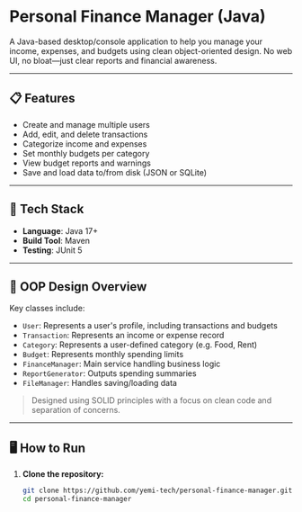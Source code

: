 # Personal Finance Manager (Java)

A Java-based desktop/console application to help you manage your income, expenses, and budgets using clean object-oriented design. No web UI, no bloat—just clear reports and financial awareness.

---

## 📋 Features

- Create and manage multiple users
- Add, edit, and delete transactions
- Categorize income and expenses
- Set monthly budgets per category
- View budget reports and warnings
- Save and load data to/from disk (JSON or SQLite)

---

## 🧱 Tech Stack

- **Language**: Java 17+
- **Build Tool**: Maven
- **Testing**: JUnit 5
<!-- - **Persistence**: JSON via Gson or database via SQLite + JDBC
- **Optional GUI**: JavaFX (planned for future) -->

---

## 🎯 OOP Design Overview

Key classes include:

- `User`: Represents a user's profile, including transactions and budgets
- `Transaction`: Represents an income or expense record
- `Category`: Represents a user-defined category (e.g. Food, Rent)
- `Budget`: Represents monthly spending limits
- `FinanceManager`: Main service handling business logic
- `ReportGenerator`: Outputs spending summaries
- `FileManager`: Handles saving/loading data

> Designed using SOLID principles with a focus on clean code and separation of concerns.

---

## 🖥️ How to Run

1. **Clone the repository:**

   ```bash
   git clone https://github.com/yemi-tech/personal-finance-manager.git
   cd personal-finance-manager
